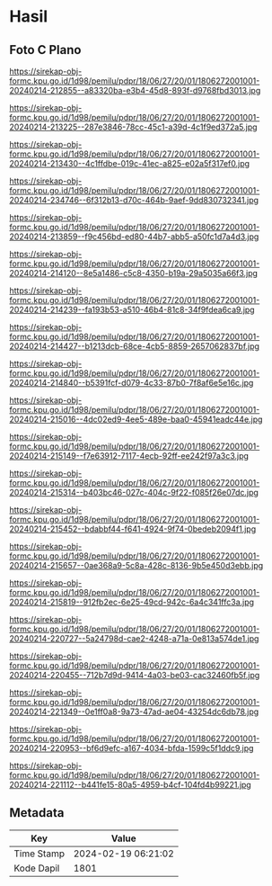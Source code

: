 # Hasil

## Foto C Plano

https://sirekap-obj-formc.kpu.go.id/1d98/pemilu/pdpr/18/06/27/20/01/1806272001001-20240214-212855--a83320ba-e3b4-45d8-893f-d9768fbd3013.jpg

https://sirekap-obj-formc.kpu.go.id/1d98/pemilu/pdpr/18/06/27/20/01/1806272001001-20240214-213225--287e3846-78cc-45c1-a39d-4c1f9ed372a5.jpg

https://sirekap-obj-formc.kpu.go.id/1d98/pemilu/pdpr/18/06/27/20/01/1806272001001-20240214-213430--4c1ffdbe-019c-41ec-a825-e02a5f317ef0.jpg

https://sirekap-obj-formc.kpu.go.id/1d98/pemilu/pdpr/18/06/27/20/01/1806272001001-20240214-234746--6f312b13-d70c-464b-9aef-9dd830732341.jpg

https://sirekap-obj-formc.kpu.go.id/1d98/pemilu/pdpr/18/06/27/20/01/1806272001001-20240214-213859--f9c456bd-ed80-44b7-abb5-a50fc1d7a4d3.jpg

https://sirekap-obj-formc.kpu.go.id/1d98/pemilu/pdpr/18/06/27/20/01/1806272001001-20240214-214120--8e5a1486-c5c8-4350-b19a-29a5035a66f3.jpg

https://sirekap-obj-formc.kpu.go.id/1d98/pemilu/pdpr/18/06/27/20/01/1806272001001-20240214-214239--fa193b53-a510-46b4-81c8-34f9fdea6ca9.jpg

https://sirekap-obj-formc.kpu.go.id/1d98/pemilu/pdpr/18/06/27/20/01/1806272001001-20240214-214427--b1213dcb-68ce-4cb5-8859-2657062837bf.jpg

https://sirekap-obj-formc.kpu.go.id/1d98/pemilu/pdpr/18/06/27/20/01/1806272001001-20240214-214840--b5391fcf-d079-4c33-87b0-7f8af6e5e16c.jpg

https://sirekap-obj-formc.kpu.go.id/1d98/pemilu/pdpr/18/06/27/20/01/1806272001001-20240214-215016--4dc02ed9-4ee5-489e-baa0-45941eadc44e.jpg

https://sirekap-obj-formc.kpu.go.id/1d98/pemilu/pdpr/18/06/27/20/01/1806272001001-20240214-215149--f7e63912-7117-4ecb-92ff-ee242f97a3c3.jpg

https://sirekap-obj-formc.kpu.go.id/1d98/pemilu/pdpr/18/06/27/20/01/1806272001001-20240214-215314--b403bc46-027c-404c-9f22-f085f26e07dc.jpg

https://sirekap-obj-formc.kpu.go.id/1d98/pemilu/pdpr/18/06/27/20/01/1806272001001-20240214-215452--bdabbf44-f641-4924-9f74-0bedeb2094f1.jpg

https://sirekap-obj-formc.kpu.go.id/1d98/pemilu/pdpr/18/06/27/20/01/1806272001001-20240214-215657--0ae368a9-5c8a-428c-8136-9b5e450d3ebb.jpg

https://sirekap-obj-formc.kpu.go.id/1d98/pemilu/pdpr/18/06/27/20/01/1806272001001-20240214-215819--912fb2ec-6e25-49cd-942c-6a4c341ffc3a.jpg

https://sirekap-obj-formc.kpu.go.id/1d98/pemilu/pdpr/18/06/27/20/01/1806272001001-20240214-220727--5a24798d-cae2-4248-a71a-0e813a574de1.jpg

https://sirekap-obj-formc.kpu.go.id/1d98/pemilu/pdpr/18/06/27/20/01/1806272001001-20240214-220455--712b7d9d-9414-4a03-be03-cac32460fb5f.jpg

https://sirekap-obj-formc.kpu.go.id/1d98/pemilu/pdpr/18/06/27/20/01/1806272001001-20240214-221349--0e1ff0a8-9a73-47ad-ae04-43254dc6db78.jpg

https://sirekap-obj-formc.kpu.go.id/1d98/pemilu/pdpr/18/06/27/20/01/1806272001001-20240214-220953--bf6d9efc-a167-4034-bfda-1599c5f1ddc9.jpg

https://sirekap-obj-formc.kpu.go.id/1d98/pemilu/pdpr/18/06/27/20/01/1806272001001-20240214-221112--b441fe15-80a5-4959-b4cf-104fd4b99221.jpg


## Metadata

| Key        | Value               |
| ---------- | ------------------- |
| Time Stamp | 2024-02-19 06:21:02 |
| Kode Dapil | 1801                |



